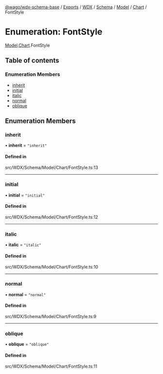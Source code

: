 [@wago/wdx-schema-base](../README.md) / [Exports](../modules.md) / [WDX](../modules/WDX.md) / [Schema](../modules/WDX.Schema.md) / [Model](../modules/WDX.Schema.Model.md) / [Chart](../modules/WDX.Schema.Model.Chart.md) / FontStyle

# Enumeration: FontStyle

[Model](../modules/WDX.Schema.Model.md).[Chart](../modules/WDX.Schema.Model.Chart.md).FontStyle

## Table of contents

### Enumeration Members

- [inherit](WDX.Schema.Model.Chart.FontStyle.md#inherit)
- [initial](WDX.Schema.Model.Chart.FontStyle.md#initial)
- [italic](WDX.Schema.Model.Chart.FontStyle.md#italic)
- [normal](WDX.Schema.Model.Chart.FontStyle.md#normal)
- [oblique](WDX.Schema.Model.Chart.FontStyle.md#oblique)

## Enumeration Members

### inherit

• **inherit** = ``"inherit"``

#### Defined in

src/WDX/Schema/Model/Chart/FontStyle.ts:13

___

### initial

• **initial** = ``"initial"``

#### Defined in

src/WDX/Schema/Model/Chart/FontStyle.ts:12

___

### italic

• **italic** = ``"italic"``

#### Defined in

src/WDX/Schema/Model/Chart/FontStyle.ts:10

___

### normal

• **normal** = ``"normal"``

#### Defined in

src/WDX/Schema/Model/Chart/FontStyle.ts:9

___

### oblique

• **oblique** = ``"oblique"``

#### Defined in

src/WDX/Schema/Model/Chart/FontStyle.ts:11
